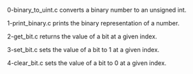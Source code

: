 0-binary_to_uint.c converts a binary number to an unsigned int.

1-print_binary.c prints the binary representation of a number.

2-get_bit.c returns the value of a bit at a given index.

3-set_bit.c sets the value of a bit to 1 at a given index.

4-clear_bit.c sets the value of a bit to 0 at a given index.
